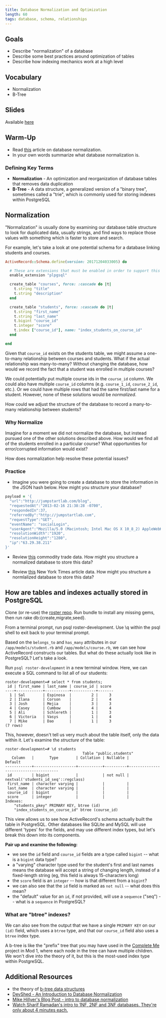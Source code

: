 ```yaml
---
title: Database Normalization and Optimization
length: 60
tags: database, schema, relationships
---
```


## Goals

* Describe "normalization" of a database
* Describe some best practices around optimization of tables
* Describe how indexing mechanics work at a high level


## Vocabulary

* Normalization
* B-Tree

## Slides

Available [here](../slides/database_normalization_and_optimization)


## Warm-Up

* Read [this](https://www.essentialsql.com/get-ready-to-learn-sql-database-normalization-explained-in-simple-english/) article on database normalization.
* In your own words summarize what database normalization is.


### Defining Key Terms

* **Normalization** - An optimization and reorganization of database tables that removes data duplication
* **B-Tree** - A data structure, a generalized version of a "binary tree", sometimes called a "trie", which is commonly used for storing indexes within PostgreSQL


## Normalization

"Normalization" is usually done by examining our database table structure to look for duplicated data, usually strings, and find ways to replace those values with something which is faster to store and search.

For example, let's take a look at one potential schema for a database linking students and courses.

```ruby
ActiveRecord::Schema.define(version: 20171204033005) do

  # These are extensions that must be enabled in order to support this database
  enable_extension "plpgsql"

  create_table "courses", force: :cascade do |t|
    t.string "title"
    t.string "description"
  end

  create_table "students", force: :cascade do |t|
    t.string "first_name"
    t.string "last_name"
    t.bigint "course_id"
    t.integer "score"
    t.index ["course_id"], name: "index_students_on_course_id"
  end

end
```

Given that `course_id` exists on the students table, we might assume a one-to-many relationship between courses and students. What if the actual relationship was many-to-many? Without changing the database, how would we record the fact that a student was enrolled in multiple courses?

We could potentially put multiple course ids in the `course_id` column. We could also have multiple `course_id` columns (e.g. `course_1_id`, `course_2_id`, etc.). Or we could have multiple rows that had the same first/last name for a student. However, none of these solutions would be *normalized*.

How could we adjust the structure of the database to record a many-to-many relationship between students?


### Why Normalize

Imagine for a moment we did not normalize the database, but instead pursued one of the other solutions described above. How would we find all of the students enrolled in a particular course? What opportunities for error/corrupted information would exist?

How does normalization help resolve these potential issues?


### Practice

* Imagine you were going to create a database to store the information in the JSON hash below. How might you structure your database?

```ruby
payload = '{
  "url":"http://jumpstartlab.com/blog",
  "requestedAt":"2013-02-16 21:38:28 -0700",
  "respondedIn":37,
  "referredBy":"http://jumpstartlab.com",
  "requestType":"GET",
  "eventName": "socialLogin",
  "userAgent":"Mozilla/5.0 (Macintosh; Intel Mac OS X 10_8_2) AppleWebKit/537.17 (KHTML, like Gecko) Chrome/24.0.1309.0 Safari/537.17",
  "resolutionWidth":"1920",
  "resolutionHeight":"1280",
  "ip":"63.29.38.211"
}'
```

* Review [this](https://www.kaggle.com/unitednations/global-commodity-trade-statistics/data) commodity trade data. How might you structure a normalized database to store this data?

* Review [this](https://www.kaggle.com/aashita/nyt-comments/data) New York Times article data. How might you structure a normlalized database to store this data?



## How are tables and indexes actually stored in PostgreSQL

Clone (or re-use) the [roster repo](https://github.com/turingschool-examples/roster). Run bundle to install any missing gems, then run rake db:{create,migrate,seed}.

From a terminal prompt, run psql roster-development. Use \q within the psql shell to exit back to your terminal prompt.

Based on the `belongs_to` and `has_many` attributes in our `/app/models/student.rb` and `/app/models/course.rb`, we can see how ActiveRecord constructs our tables. But what do these actually look like in PostgreSQL? Let's take a look.

Run `psql roster-development` in a new terminal window. Here, we can execute a SQL command to list all of our students:

```
roster-development=# select * from students;
 id | first_name | last_name | course_id | score
----+------------+-----------+-----------+-------
  1 | Sal        | Espinosa  |         2 |     3
  2 | Ilana      | Corson    |         2 |     4
  3 | Josh       | Mejia     |         3 |     3
  4 | Casey      | Cumbow    |         4 |     4
  5 | Ali        | Schlereth |         1 |     3
  6 | Victoria   | Vasys     |         1 |     4
  7 | Mike       | Dao       |         1 |     3
(7 rows)
```

This, however, doesn't tell us very much about the table itself, only the data within it. Let's examine the *structure* of the table:

```
roster-development=# \d students
                                   Table "public.students"
   Column   |       Type        | Collation | Nullable |               Default
------------+-------------------+-----------+----------+--------------------------------------
 id         | bigint            |           | not null | nextval('students_id_seq'::regclass)
 first_name | character varying |           |          |
 last_name  | character varying |           |          |
 course_id  | bigint            |           |          |
 score      | integer           |           |          |
Indexes:
    "students_pkey" PRIMARY KEY, btree (id)
    "index_students_on_course_id" btree (course_id)
```

This view allows us to see how ActiveRecord's schema actually built the table in PostgreSQL. Other databases like SQLite and MySQL will use different 'types' for the fields, and may use different index types, but let's break this down into its components.

**Pair up and examine the following:**

- we see the `id` field and `course_id` fields are a type called `bigint` -- what is a `bigint` data type?
- a "varying" character type used for the student's first and last names means the database will accept a string of changing length, instead of a fixed-length string (eg, this field is always 15-characters long)
- the `score` field is an `integer` -- how is that different from a `bigint`?
- we can also see that the `id` field is marked as `not null` -- what does this mean?
- the "default" value for an `id`, if not provided, will use a `sequence` ("seq") -- what is a `sequence` in PostgreSQL?

### What are "btree" indexes?

We can also see from the output that we have a single `PRIMARY KEY` on our `(id)` field, which uses a `btree` type, and that our `course_id` field also uses a `btree` index type.

A b-tree is like the "prefix" tree that you may have used in the [Complete Me](http://backend.turing.io/module1/projects/complete_me) project in Mod 1, where each node in the tree can have multiple children. We won't dive into the theory of it, but this is the most-used index type within PostgreSQL.


## Additional Resources

- the theory of [b-tree data structures](https://en.wikipedia.org/wiki/B-tree)
- [DevShed - An Introduction to Database Normalization](http://www.devshed.com/c/a/mysql/an-introduction-to-database-normalization/)
- [Mike Hillyer's Blog Post - intro to database normalization](http://mikehillyer.com/articles/an-introduction-to-database-normalization/)
- [Watch Sharif Ramadan's intro to 1NF, 2NF and 3NF databases. They're only about 4 minutes each.](https://www.youtube.com/watch?v=K7vzLrGCV50&list=PLQ9AAKW8HuJ5m0rmHKL88ZyjOIKejvrj0)
